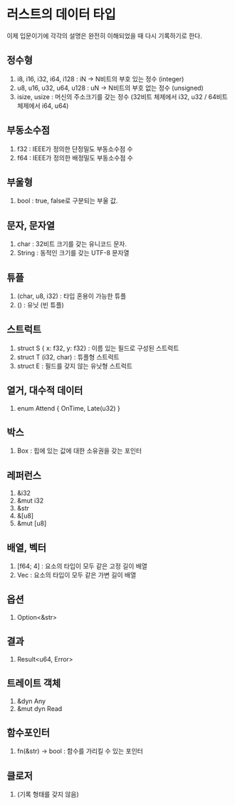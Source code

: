 # 러스트의 데이터 타입
이제 입문이기에 각각의 설명은 완전히 이해되었을 때 다시 기록하기로 한다.

## 정수형
1. i8, i16, i32, i64, i128 : iN -> N비트의 부호 있는 정수 (integer)
2. u8, u16, u32, u64, u128 : uN -> N비트의 부호 없는 정수 (unsigned)
3. isize, usize : 머신의 주소크기를 갖는 정수 (32비트 체제에서 i32, u32 / 64비트 체제에서 i64, u64)

## 부동소수점
1. f32 : IEEE가 정의한 단정밀도 부동소수점 수
2. f64 : IEEE가 정의한 배정밀도 부동소수점 수

## 부울형
1. bool : true, false로 구분되는 부울 값.

## 문자, 문자열
1. char : 32비트 크기를 갖는 유니코드 문자.
2. String : 동적인 크기를 갖는 UTF-8 문자열

## 튜플
1. (char, u8, i32) : 타입 혼용이 가능한 튜플
2. () : 유닛 (빈 튜플)

## 스트럭트
1. struct S { x: f32, y: f32} : 이름 있는 필드로 구성된 스트럭트
2. struct T (i32, char) : 튜플형 스트럭트
3. struct E : 필드를 갖지 않는 유닛형 스트럭트

## 열거, 대수적 데이터
1. enum Attend { OnTime, Late(u32) }

## 박스
1. Box<Attend> : 힙에 있는 값에 대한 소유권을 갖는 포인터

## 레퍼런스
1. &i32
2. &mut i32
3. &str
4. &[u8]
5. &mut [u8]

## 배열, 벡터
1. [f64; 4] : 요소의 타입이 모두 같은 고정 길이 배열
2. Vec<f64> : 요소의 타입이 모두 같은 가변 길이 배열

## 옵션
1. Option<&str>

## 결과
1. Result<u64, Error>

## 트레이트 객체
1. &dyn Any
2. &mut dyn Read

## 함수포인터
1. fn(&str) -> bool : 함수를 가리킬 수 있는 포인터

## 클로저
1. (기록 형태를 갖지 않음)
